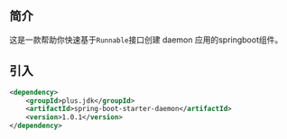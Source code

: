 
## 简介

这是一款帮助你快速基于`Runnable`接口创建 daemon 应用的springboot组件。

## 引入

```xml
<dependency>
    <groupId>plus.jdk</groupId>
    <artifactId>spring-boot-starter-daemon</artifactId>
    <version>1.0.1</version>
</dependency>
```
